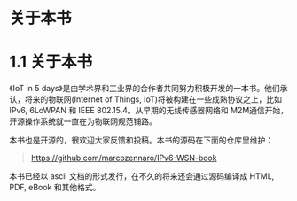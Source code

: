 # 关于本书

# 1.1 关于本书

  《IoT in 5 days》是由学术界和工业界的合作者共同努力积极开发的一本书。他们承认，将来的物联网(Internet of Things, IoT)将被构建在一些成熟协议之上，比如IPv6, 6LoWPAN 和 IEEE 802.15.4。从早期的无线传感器网络和 M2M通信开始，开源操作系统就一直在为物联网规范铺路。

本书也是开源的，很欢迎大家反馈和投稿。本书的源码在下面的仓库里维护：

> https://github.com/marcozennaro/IPv6-WSN-book

本书已经以 ascii 文档的形式发行，在不久的将来还会通过源码编译成 HTML, PDF, eBook 和其他格式。